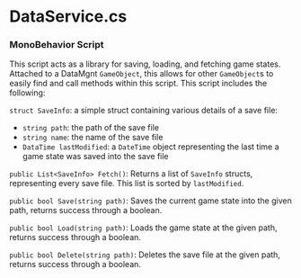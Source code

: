 # DataService.cs
### MonoBehavior Script

This script acts as a library for saving, loading, and fetching game states. Attached to a DataMgnt ```GameObject```, this allows for other ```GameObject```s to easily find and call methods within this script. This script includes the following:

```struct SaveInfo```: a simple struct containing various details of a save file:
 - ```string path```: the path of the save file
 - ```string name```: the name of the save file
 - ```DataTime lastModified```: a ```DateTime``` object representing the last time a game state was saved into the save file

```public List<SaveInfo> Fetch()```: Returns a list of ```SaveInfo``` structs, representing every save file. This list is sorted by ```lastModified```.

```public bool Save(string path)```: Saves the current game state into the given path, returns success through a boolean.

```public bool Load(string path)```: Loads the game state at the given path, returns success through a boolean.

```public bool Delete(string path)```: Deletes the save file at the given path, returns success through a boolean.